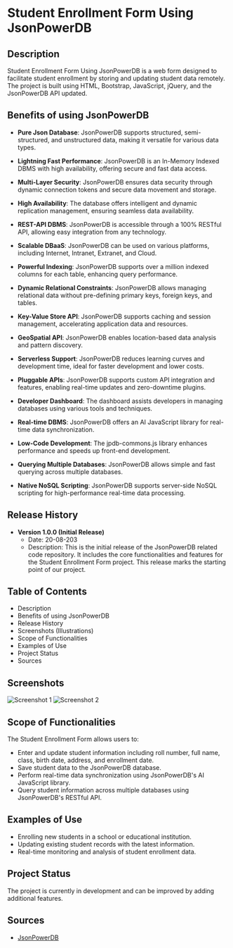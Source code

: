 # Student Enrollment Form Using JsonPowerDB

## Description

Student Enrollment Form Using JsonPowerDB is a web form designed to facilitate student enrollment by storing and updating student data remotely. The project is built using HTML, Bootstrap, JavaScript, jQuery, and the JsonPowerDB API updated.

## Benefits of using JsonPowerDB

- **Pure Json Database**: JsonPowerDB supports structured, semi-structured, and unstructured data, making it versatile for various data types.

- **Lightning Fast Performance**: JsonPowerDB is an In-Memory Indexed DBMS with high availability, offering secure and fast data access.

- **Multi-Layer Security**: JsonPowerDB ensures data security through dynamic connection tokens and secure data movement and storage.

- **High Availability**: The database offers intelligent and dynamic replication management, ensuring seamless data availability.

- **REST-API DBMS**: JsonPowerDB is accessible through a 100% RESTful API, allowing easy integration from any technology.

- **Scalable DBaaS**: JsonPowerDB can be used on various platforms, including Internet, Intranet, Extranet, and Cloud.

- **Powerful Indexing**: JsonPowerDB supports over a million indexed columns for each table, enhancing query performance.

- **Dynamic Relational Constraints**: JsonPowerDB allows managing relational data without pre-defining primary keys, foreign keys, and tables.

- **Key-Value Store API**: JsonPowerDB supports caching and session management, accelerating application data and resources.

- **GeoSpatial API**: JsonPowerDB enables location-based data analysis and pattern discovery.

- **Serverless Support**: JsonPowerDB reduces learning curves and development time, ideal for faster development and lower costs.

- **Pluggable APIs**: JsonPowerDB supports custom API integration and features, enabling real-time updates and zero-downtime plugins.

- **Developer Dashboard**: The dashboard assists developers in managing databases using various tools and techniques.

- **Real-time DBMS**: JsonPowerDB offers an AI JavaScript library for real-time data synchronization.

- **Low-Code Development**: The jpdb-commons.js library enhances performance and speeds up front-end development.

- **Querying Multiple Databases**: JsonPowerDB allows simple and fast querying across multiple databases.

- **Native NoSQL Scripting**: JsonPowerDB supports server-side NoSQL scripting for high-performance real-time data processing.

## Release History

- **Version 1.0.0 (Initial Release)**
  - Date: 20-08-203
  - Description: This is the initial release of the JsonPowerDB related code repository. It includes the core functionalities and features for the Student Enrollment Form project. This release marks the starting point of our project.

## Table of Contents

- Description
- Benefits of using JsonPowerDB
- Release History
- Screenshots (Illustrations)
- Scope of Functionalities
- Examples of Use
- Project Status
- Sources

## Screenshots

![Screenshot 1](path/to/screenshot1.png)
![Screenshot 2](path/to/screenshot2.png)


## Scope of Functionalities

The Student Enrollment Form allows users to:

- Enter and update student information including roll number, full name, class, birth date, address, and enrollment date.
- Save student data to the JsonPowerDB database.
- Perform real-time data synchronization using JsonPowerDB's AI JavaScript library.
- Query student information across multiple databases using JsonPowerDB's RESTful API.

## Examples of Use

- Enrolling new students in a school or educational institution.
- Updating existing student records with the latest information.
- Real-time monitoring and analysis of student enrollment data.

## Project Status

The project is currently in development and can be improved by adding additional features.

## Sources

- [JsonPowerDB](https://login2explore.com/jpdb/)
